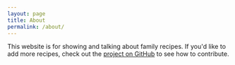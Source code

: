```yaml
---
layout: page
title: About
permalink: /about/
---
```


This website is for showing and talking about family recipes. If you'd like to add more recipes, check out the [project on GitHub](https://github.com/githubschool/recipes) to see how to contribute.

